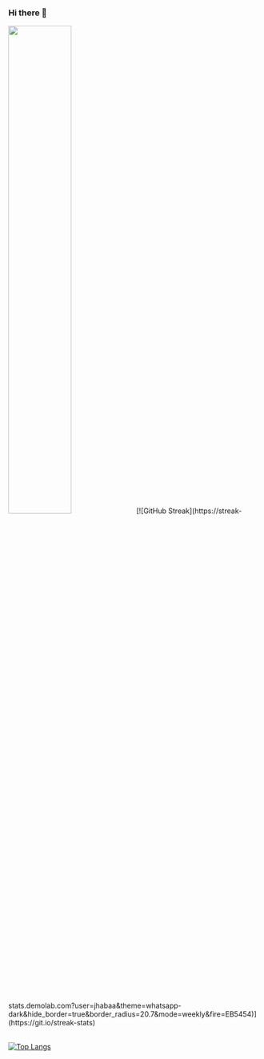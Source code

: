 ### Hi there 👋
<img src="https://IMG_2533.jpeg" width="50%" height="50%">
[![GitHub Streak](https://streak-stats.demolab.com?user=jhabaa&theme=whatsapp-dark&hide_border=true&border_radius=20.7&mode=weekly&fire=EB5454)](https://git.io/streak-stats)

<br>[![Top Langs](https://github-readme-stats.vercel.app/api/top-langs/?username=jhabaa&layout=donut-vertical)](https://github.com/jhabaa/jhabaa)</br>
